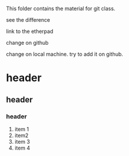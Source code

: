 This folder contains the material for git class. 


see the difference

link to the etherpad 

change on github

change on local machine.
try to add it on github.
# header
## header
### header
1. item 1
2. item2
1. item 3
2. item 4
